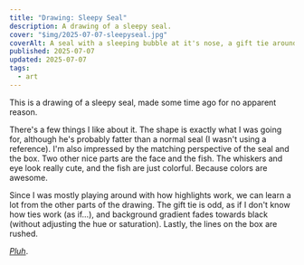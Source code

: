 ```yaml
---
title: "Drawing: Sleepy Seal"
description: A drawing of a sleepy seal.
cover: "$img/2025-07-07-sleepyseal.jpg"
coverAlt: A seal with a sleeping bubble at it's nose, a gift tie around it, and a box with fish next to it.
published: 2025-07-07
updated: 2025-07-07
tags:
  - art
---
```


This is a drawing of a sleepy seal, made some time ago for no apparent reason.

There's a few things I like about it.
The shape is exactly what I was going for,
although he's probably fatter than a normal seal
(I wasn't using a reference).
I'm also impressed by the matching perspective of the seal and the box.
Two other nice parts are the face and the fish.
The whiskers and eye look really cute,
and the fish are just colorful. Because colors are awesome.

Since I was mostly playing around with how highlights work,
we can learn a lot from the other parts of the drawing.
The gift tie is odd, as if I don't know how ties work (as if...),
and background gradient fades towards black (without adjusting the hue or saturation).
Lastly, the lines on the box are rushed.

[*Pluh*](https://youtu.be/e_WO0-dzsIc).
